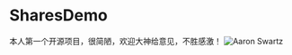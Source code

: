 # SharesDemo
本人第一个开源项目，很简陋，欢迎大神给意见，不胜感激！
![Aaron Swartz](https://github.com/learnice/SharesDemo/raw/master/app/src/main/res/drawable/long_view.png?raw=true)
